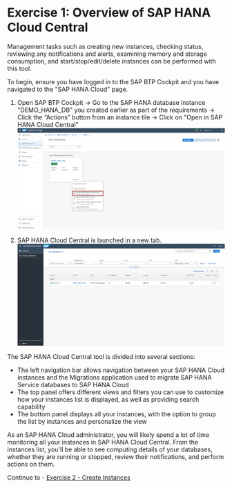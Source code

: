 # Exercise 1: Overview of SAP HANA Cloud Central

Management tasks such as creating new instances, checking status, reviewing any notifications and alerts, examining memory and storage consumption, and start/stop/edit/delete instances can be performed with this tool. 

To begin, ensure you have logged in to the SAP BTP Cockpit and you have navigated to the "SAP HANA Cloud" page.

1. Open SAP BTP Cockpit -> Go to the SAP HANA database instance "DEMO_HANA_DB" you created earlier as part of the requirements -> Click the “Actions” button from an instance tile -> Click on "Open in SAP HANA Cloud Central"
    <kbd>
    ![](./images/4.png)
    </kbd>

2. SAP HANA Cloud Central is launched in a new tab.
    <kbd>
    ![](./images/3.png)
    </kbd>
    
The SAP HANA Cloud Central tool is divided into several sections:

 * The left navigation bar allows navigation between your SAP HANA Cloud instances and the Migrations application used to migrate SAP HANA Service databases to SAP HANA Cloud
 * The top panel offers different views and filters you can use to customize how your instances list is displayed, as well as providing search capability
 * The bottom panel displays all your instances, with the option to group the list by instances and personalize the view

As an SAP HANA Cloud administrator, you will likely spend a lot of time monitoring all your instances in SAP HANA Cloud Central.  From the instances list, you'll be able to see computing details of your databases, whether they are running or stopped, review their notifications, and perform actions on them.

Continue to - [Exercise 2 - Create Instances](../ex2/README.md)
